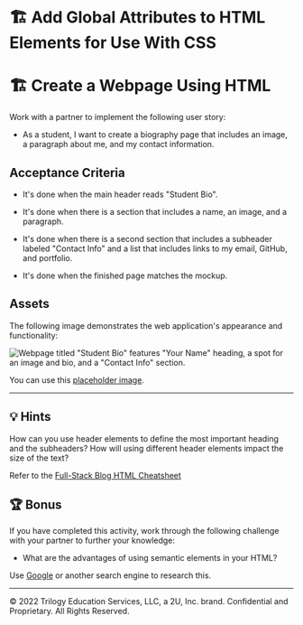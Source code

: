 # 🏗️ Add Global Attributes to HTML Elements for Use With CSS

# 🏗️ Create a Webpage Using HTML 

Work with a partner to implement the following user story:

* As a student, I want to create a biography page that includes an image, a paragraph about me, and my contact information.

## Acceptance Criteria

* It's done when the main header reads "Student Bio". 

* It's done when there is a section that includes a name, an image, and a paragraph.

* It's done when there is a second section that includes a subheader labeled "Contact Info" and a list that includes links to my email, GitHub, and portfolio.

* It's done when the finished page matches the mockup. 

## Assets

The following image demonstrates the web application's appearance and functionality:

![Webpage titled "Student Bio" features "Your Name" heading, a spot for an image and bio, and a "Contact Info" section.](./assets/image-1.png)

You can use this [placeholder image](https://via.placeholder.com/200).

---

## 💡 Hints

How can you use header elements to define the most important heading and the subheaders? How will using different header elements impact the size of the text?

Refer to the [Full-Stack Blog HTML Cheatsheet](https://coding-boot-camp.github.io/full-stack/html/html-cheatsheet)

## 🏆 Bonus

If you have completed this activity, work through the following challenge with your partner to further your knowledge:

* What are the advantages of using semantic elements in your HTML? 

Use [Google](https://www.google.com) or another search engine to research this.

---
© 2022 Trilogy Education Services, LLC, a 2U, Inc. brand. Confidential and Proprietary. All Rights Reserved.
